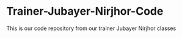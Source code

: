 # Trainer-Jubayer-Nirjhor-Code
This is our code repository from our trainer Jubayer Nirjhor classes
